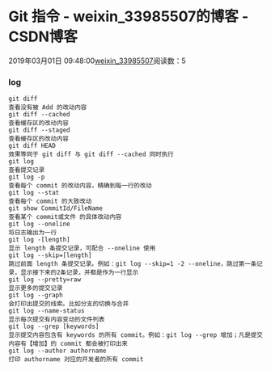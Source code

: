 # Git 指令 - weixin_33985507的博客 - CSDN博客
2019年03月01日 09:48:00[weixin_33985507](https://me.csdn.net/weixin_33985507)阅读数：5
### log
```
git diff
查看没有被 Add 的改动内容
git diff --cached
查看缓存区的改动内容
git diff --staged
查看缓存区的改动内容
git diff HEAD
效果等同于 git diff 与 git diff --cached 同时执行
git log
查看提交记录
git log -p
查看每个 commit 的改动内容，精确到每一行的改动
git log --stat
查看每个 commit 的大致改动
git show CommitId/FileName
查看某个 commit或文件 的具体改动内容
git log --oneline
将日志输出为一行
git log -[length]
显示 length 条提交记录，可配合 --oneline 使用
git log --skip=[length]
跳过前面 length 条提交记录。例如：git log --skip=1 -2 --oneline，跳过第一条记录，显示接下来的2条记录，并都是作为一行显示
git log --pretty=raw
显示更多的提交记录
git log --graph
会打印出提交的线索。比如分支的切换与合并
git log --name-status
显示每次提交有内容变动的文件列表
git log --grep [keywords]
显示提交内容包含有 keywords 的所有 commit。例如：git log --grep 增加；凡是提交内容有【增加】的 commit 都会被打印出来
git log --author authorname
打印 authorname 对应的开发者的所有 commit
```
